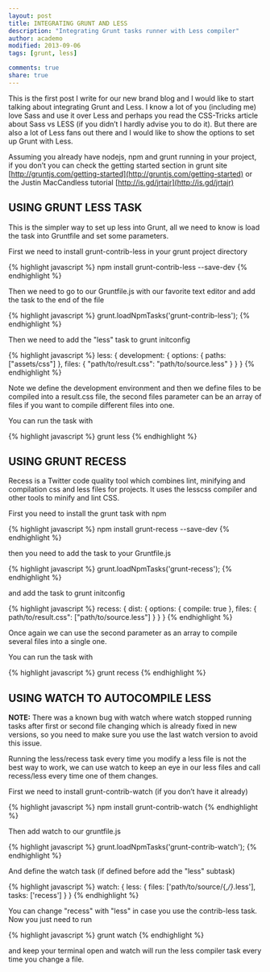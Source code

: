 ```yaml
---
layout: post
title: INTEGRATING GRUNT AND LESS
description: "Integrating Grunt tasks runner with Less compiler"
author: academo
modified: 2013-09-06
tags: [grunt, less]

comments: true
share: true
---
```


This is the first post I write for our new brand blog and I would like to start talking about integrating Grunt and Less. I know a lot of you (including me) love Sass and use it over Less and perhaps you read the CSS-Tricks article about Sass vs LESS (if you didn’t I hardly advise you to do it). But there are also a lot of Less fans out there and I would like to show the options to set up Grunt with Less.

Assuming you already have nodejs, npm and grunt running in your project, if you don’t you can check the getting started section in grunt site [http://gruntjs.com/getting-started](http://gruntjs.com/getting-started) or the Justin MacCandless tutorial [http://is.gd/jrtajr](http://is.gd/jrtajr)


USING GRUNT LESS TASK
--------------------

This is the simpler way to set up less into Grunt, all we need to know is load the task into Gruntfile and set some parameters.

First we need to install grunt-contrib-less in your grunt project directory

{% highlight javascript %}
npm install grunt-contrib-less --save-dev
{% endhighlight %}

Then we need to go to our Gruntfile.js with our favorite text editor and add the task to the end of the file

{% highlight javascript %}
grunt.loadNpmTasks('grunt-contrib-less');
{% endhighlight %}

Then we need to add the "less" task to grunt initconfig 

{% highlight javascript %}
less: {
    development: {
        options: {
            paths: ["assets/css"]
        },
        files: {
            "path/to/result.css": "path/to/source.less"
        }
    }
}
{% endhighlight %}

Note we define the development environment and then we define files to be compiled into a result.css file, the second files parameter can be an array of files if you want to compile different files into one.

You can run the task with

{% highlight javascript %}
grunt less
{% endhighlight %}

USING GRUNT RECESS
------------------

Recess is a Twitter code quality tool which combines lint, minifying and compilation css and less files for projects. It uses the lesscss compiler and other tools to minify and lint CSS.

First you need to install the grunt task with npm

{% highlight javascript %}
npm install grunt-recess --save-dev
{% endhighlight %}


then you need to add the task to your Gruntfile.js

{% highlight javascript %}
grunt.loadNpmTasks('grunt-recess');
{% endhighlight %}

and add the task to grunt initconfig

{% highlight javascript %}
recess: {
    dist: {
        options: {
            compile: true
        },
        files: {
            path/to/result.css": ["path/to/source.less"]
        }
    }
}
{% endhighlight %}

Once again we can use the second parameter as an array to compile several files into a single one.

You can run the task with

{% highlight javascript %}
grunt recess
{% endhighlight %}

USING WATCH TO AUTOCOMPILE LESS
--------------------------

**NOTE:** There was a known bug with watch where watch stopped running tasks after first or second file changing which is already fixed in new versions, so you need to make sure you use the last watch version to avoid this issue.

Running the less/recess task every time you modify a less file is not the best way to work, we can use watch to keep an eye in our less files and call recess/less every time one of them changes.

First we need to install grunt-contrib-watch (if you don’t have it already)

{% highlight javascript %}
npm install grunt-contrib-watch
{% endhighlight %}


Then add watch to our gruntfile.js

{% highlight javascript %}
grunt.loadNpmTasks('grunt-contrib-watch');
{% endhighlight %}

And define the watch task (if defined before add the "less" subtask)

{% highlight javascript %}
watch: {
    less: {
        files: ['path/to/source/{,*/}*.less'],
        tasks: ['recess']
    }
}
{% endhighlight %}

You can change "recess" with "less" in case you use the contrib-less task. Now you just need to run

{% highlight javascript %}
grunt watch
{% endhighlight %}

and keep your terminal open and watch will run the less compiler task every time you change a file.